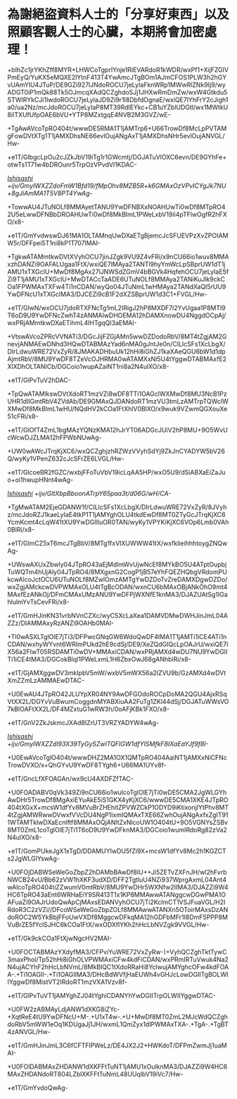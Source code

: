 # 為謝絕盜資料人士的「分享好東西」以及照顧客觀人士的心臟，本期將會加密處理！
+bIhZc1jrYKhZff8MYR+LHWCoTgprIYnje1RiEVARdoR1kWDR/wxPf1+XijFZGlVPmEyQ/YuKX5eMQXE2lYtnF413T4YwAmcJTgBOm1AJmCFOS1PLW3h2hGYvUAmYIU4JTuP/DE9GZi927lJNdoROCU7jeLyIaFknWRp1MWwRlZNk9Ij9/wyADGT0iP1mQk88Tk5OJmcqXAdQCZghdoSJj1JHXwRmDmZw/wxW4Gtkdu5STWIRYkCJi1IwdoROCU7jeLyIaJD9Zi9r1I8DbfdOgnaE/wxiQE7lYhFrY2cJigh1a0/ua2Nz/mcJdoROCU7jeLyIaP8MT39RdlEYkc+CB1uYZblUDGtl/wx1MWtkU8iITXUfUfpOAE6bVU+YTP8MZxtgqE4NVB2M3GVZ/wE-

+TgAwAVcoTpRO404t/wwwDE5RMA1T1jAMTrp6+U66TrowDf8McLpPVTAMgFowDVtXTg1T1jAMXDhsNE66evlOujANgAxT1jAMXDhsNHr5evlOujANVGL/Hw-

+e1T/GlbgcLpOu2cJZkJbV19iTg1r1GWcmtj/DGJATuVlOXC6evn/DE9GYhFe+otwTs1T71w4bDROunr5TrpOzVPvdVl1KDAC-

_[Ishisashi](https://github.com/mrhso) +ijv/GmyIWXZZdoFmW1Bfd19/fMpOhv8MZB5R+k6GMAxOzVPvICYgJk7NU+8gJiAmMA1T5V8PT4YwAg-_

+TowwAU4JTuNOLf8MMAyetTANU9YwDFNBXxNOAHUwTi0wDf8MTpRO42U5eLwwDFNBbDROAHUwTi0wDf8MkBlmL1PWeLxbV19ii4pTFlwOgfR2hFXO/x8-

+e1T/GmYvdwswDJ61MA1OLTAMnqUwDXaETgBjemcJcSFUEVPzXvZPOIAMW5r/DFFpei5T1ni8kP1T707lMAI-

+TgkwATAMmtkwDVtXVyhOCU7jinJZgk9VU9Z4vFRi/x9nCU66io1wuv8MMAxzhDANZi9OAFALUgaa1FtX/wxiQE7lMAya2TANTl9hyYmWcLpSBprUW1dT1jAMU1xTXGcIU+MwDf8MgAx27lJNWSdZGmV4bBGVk4HqfehOCU7jeLyIaE5fZi9T1jAMU1xTXGcIU+MwDTACcTaADE6UTuNOLf8MMAya2TANiKuJlk9ckCOa1FPWMAxTXFw4Ti1nCDAN/wyQo04JTuNmL1wHMAya2TANdXaQI5rUU9YwDFNcU1xTXGcIMA3/DJCEZi9cB1F2dXZSBprUW1d3C1+FVGL/Hw-

+e1T/GlwN/wxOCU7jdoRTXFNcTg1mL2IRigJ2hP8MXDF7l2YvUgaa1P8MTl9T6oD9U9YwDFNcZwhT4zANMAIwDHOEMA12hDAMXnowDU4NggdOCpAj/wxPRjAMmtkwDXaETihmL4IHTgqQI3aEMAI-

+VtswAVcoZPRcVVNATi3/DGcJijFZGjAMn5wwDZDodoRbV/8MT4tZgjAM2GnevjANMAEwDNhd3HQwDTABMAzYad6nMA0gJntJe0n/CILlcSFs1XcLbgX/DIrLdwuWRE72VxZyR/8JMAKADHbuUk12hHi8iGhZJ1kaXAeQGU6bW1d1dpAjmtRbV/8MU9YwDF8TZeVcOJHRMA0wATAMXxNl5U4tYggwDTABMAxfE2XlXDhOLTANICb/DGCoio1wupAZaiNT1ni8a2N4ulXO/x8-

+e1T/GlPvTuV2hDAC-

+TpQwATAMlkswDVtXdoRT1mzVZi8wDF8TTi1OAGcIWXMwDf8MU3NcB1PzUHR1dlIGmtRbV4ZVdAb/DE9GMAxQJDANdoRT1mzVU3tmLzAMTrpTQWcIWXMwDf8MkBlmL1wHU/NQdHV2kCOa1FtXhlV0BlXO/x9wuk9VZwmQGXouXe51cFRi/x8-

+e1T/GlOfT4ZmL1bgMAzYQNzKMA12hJrYT06ADGcJUiV2hP8MU+9O5WvUcWcwDJZLMA12hFPWbNUwAg-

+UW0wAWcJTrqKjXC6/wxQCZghjzhRZWzVVyhSdYj9ZkJnCYADYW5bV26Q/wyKy1VPenZ632cJcSFrZE6LVGL/Hw-

+e1T/GlcoeBR2fGZC/wxbjFFoTuVbV19icLqAA5HP/wxO5U9/dSiABXaEiZaJuo+oi1hwupHNnt4wAg-

_[Ishisashi](https://github.com/mrhso) +ijv/GltXbpBboonATrpY65paa3t/d06G/wH/CA-_

+TgMwATAM2EjeGDANW1f/CILlcSFs1XcLbgX/DIrLdwuWRE72VxZyR/8JVyhz/mcJdoRZJ1kaeLyIaE4tkP1T1jAMYghOLU4tkdEwDf8MT0ZTyGcJTrqKjXC6YcmKcmt4cLqW41tXU9YwDGIIluOR0TAN/wyKy1VPYKiKjXC6VOp6Lmb0VAh0BlRi/x8-

+e1T/GlmCZ5xT6mcJTgBbV/8MTg1fxVIXUWWW41tX/wxfklieihhhtoygZNQwAg-

+UWswAXUxZbwly04JTpRO43aEjMdlmWvUjwNcEf8MYkBO5U4ATptOupbjTuWQTm4hUjAly04JTpRO4/8MXgxnG2CogP1jB57eYhFQEZHQbgVRdomPUkcwAlcoJctOCU6UTuNOLf8MZwlOmzAMTgYwDZDoTvZreDAMXDgwDZDo/wxZgjAMckcwDVPWMAxOLU4tTgBcODAN/wxnCU6bMAxOBjANkOhO9mt4MAxfEzANkOj/DFmCMAxUMzANU9YwDFPjWXNfE1knMA3/DJAZUAtSg1IGahlulmYvTsCevFRi/x8-

+e1T/GmHJinKN31vrbNVnCZXc/wyC5XcLaXea1DAMVDMwDWHJinJmL04AZZz/DIAMMAxyRzANZi9OAHb0MAI-

+Tl0wASXLTglOlE7jTi3/DFPwcGNqGW6WdoQwDF4IMA1T1jAMTi1iCE4ATi1nCDAN/wxhyWYvnt6WRImPUkd2hE9cdSj/DE9/XeZQdGIQcLpOAJrU/wxiQE7lX56a2FIwT05RSDAMTi0wDV+MMAxiCDAN/wxPRjAMXd4wDU7NU9YwDGIITi1iCE4tMA3/DGCokBlqI1PWeLxmL1H6ZbxOwJ68gANhblRi/x8-

+e1T/GjAMXggwDV3mkIpbV5mW/wxbV5mWX56a2IZVU9b/GzAMXd4wDVtXmZZmLzAMMAEwDTAC-

+U0EwAU4JTpRO42JLUYpXR04NY9AwDFGOdoROCpDoMA2QGU4AjxRSqVtXX2L/DGYvVuBwumCoggdnMYABXiuAA2FuTg1ZKl44dSj/DGJATuWWsVO7kBlOAFtXX2L/DF4MZxtuG1wRW3h/0oAFjKBk1FXO/x8-

+e1T/GnV2ZkJskmcJXAd8IZrUT3VRZYADYW4wAg-

_[Ishisashi](https://github.com/mrhso) +ijv/GmyIWXZZdl93X39TyGySZwlTQFIGW1dfYlSMfkF8IXaEaYJf9f8I-_

+U0EwAVcoTglO404t/wwwDHZ2MA1OX1QMTpRO404AaiNT1jAMXxNiCFNcTrowDVXO/x+QhGYvU9YwDF8TYgh6+U66MA1UYv8f-

+e1T/GncLfXFOAGAn/wx9cU4AXDFZfTAC-

+U0FOADABV0qVk349Zi9nCU66io1wulcoTglOlE7jTi0wDE5CMA2JgWLGYhAwDHr5TrowDf8MgAxiEYuAkE5iS1GKX4yKjXC6/wwwDE5CMA1XKE4JTpRO404tXGxX+mcsW1dfYv8MVuBrZHEhitZPVWZCkP1ODYD9iKtixonjlYtPhv8MT4tZgjAMWRwwDVwxfVVcDU4NgP1ixmIQMAxTXE66ZwhOujANgAxfxZgIT911WTAMTkIwDXaEcnlftf8MMAxOQjANltZxNlcoUW1O404tU+9O5VGNYsZSBv8MT0ZmL1coTglOlE7jTi1T6oD9U9YwDFknMA3/DGCoio1wumIRdoRg82zVa2N4ulXO/x8-

+e1T/GomPUkeJgX1xTgD/DDAMUYIwDU5fZi9X+mcsW1dfYv8Mc2h1KGZCTs2JgWLGlYswAg-

+U0FOjDABWSeWeGoZbpZ2hDAMbBAwDf8IU++Ji5ZETvZXFnJH/wl2hFvrbNWCB24vU/Bb62zVW1hXKF3udXD/DFF2TgtluU4NZi937WprgAxmL04Ant4wAlcoTpRO404tiZZwumV0mtRbV/8MU9YwDHr5WXNfw2IIMA3/DJAZZi9W4HC6TpRO43aEnt6WRHaEiY9SR413T1x1KP8MMAwwATANggcwDGwPMA1OAFuaZi9OAJrUdoQwApCjMAxsEDANVyhOCU7jTi2KclmCT1VSJFuaVGL/H2IRdoR3C2zVZi//DFcoWSeWeGoZbpZOLf8MMAwwATANXn5OToirMAxsDzANdoROC2W5YkBbjFFoUwVXDf8MggcwDFkqMA12hGDFbMFr1I8DmF5PPP8MVuBrZE5fYclSJHC6kCOa1FtX/wxODXflYKh2hHcLbNVZgk9VVGL/Hw-

+e1T/Gk9ckCOa1FtXjwNgcHV2MAI-

+U0FOCTABMAzYXdyfMA3/CFPviYuWRE72VxZyRw-)+VyhQCZghTktTywC3maxPhol/Tp52hHi8iGhOLVPWMAxiCFw4kdFiCDAN/wxPRmIRTuVwuk4Na2N4ujACYhF2hHcLbNVmL/8MkBlQC1tXdoRRaHi8YclwujAMYghcOFw4kdFOAA-.+Ti1OAGII-.+Ti1OAGIIMA3/DHcBdWVfjHaEUWh4vGHJcLowDGIITgBOLWIIYggwDf8MistVT2IRdoRT1mzVXA1Vzv8f-

+e1T/GlPvTuVT1jAMYghZJ04tYghiCDANYhYwDGIITrpOLWIIYggwDTAC-

+U0FW2zABMAyLdjANW1dXKG8iZYc-+XqtReE4tU9YwDFNcU+M-.+U1xT4w-.+U+MwDf8MT0ZmL2MJcWdQCZghdoRbV5mWW1eOq1KDUgaJj1JH/wxmL1QmZyx1dlPWMAxTXA-.+TgA-.+TgBT4zANVGL/Hw-

+e1T/GmHJinJmL3C6fCFTFlPWeLz/DE4JX2J2+HWKdoT/DFPmZwmJj1uaMAI-

+U0FOlDABMAxZHDANW1dXKFFtTuNT1jAMU1xOulknMA3/DJAZZi9W4HC6MAxZHDANdoRT804LZblXKFFtTuNmL48UUqlbV19iVc7/Hw-

+e1T/GmYvdoQwAg-

